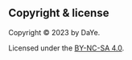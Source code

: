 ## Copyright & license

Copyright © 2023 by DaYe.

Licensed under the [BY-NC-SA 4.0](https://creativecommons.org/licenses/by-nc-sa/4.0/?ref=chooser-v1).
<!-- ##
- [Free Apps](/apps/free) - Apps that are free
- [Paid Apps](/apps/paid) - Apps that are paid
- [Mac Apps](/apps/macos) - Apps that run on the Mac
- [Menu Bar Apps](/apps/menu-bar) - Apps that live in the menu bar
- [iPhone & iPad Apps](/apps/ios) - Apps that run on iPhone and iPad
- [Apple Watch Apps](/apps/watchos) - Apps that run on Apple Watch
- [Apple Vision Apps](/apps/visionos) - Apps that run on Apple Vision
- [Open Source Apps](https://github.com/search?q=user%3Asindresorhus+language%3Aswift+topic%3Aapp+archived%3Afalse&type=repositories) - Apps with the source code available
- [Random App](/apps/random) - Show a random app


## More

- [FAQ](/apps/faq) - Frequently asked questions about my apps
- [Tiny Apps](/tiny-apps) - Smaller utilities
- [Older Versions](/apps/older-versions) - Apps for older macOS versions
- [Archived Apps](/apps/archived) - Apps that are no longer being worked on
- [RSS Feed for New Apps](/feeds) - Get notified about new apps I publish
- [Terms of Use](/apps/terms) - Guidelines and conditions for using my apps
- [Discounts](/apps/discounts) - Student discounts and special offers for my apps
<!-- - [Affiliates](/apps/affiliates) - Earn commission when recommending my apps -->
